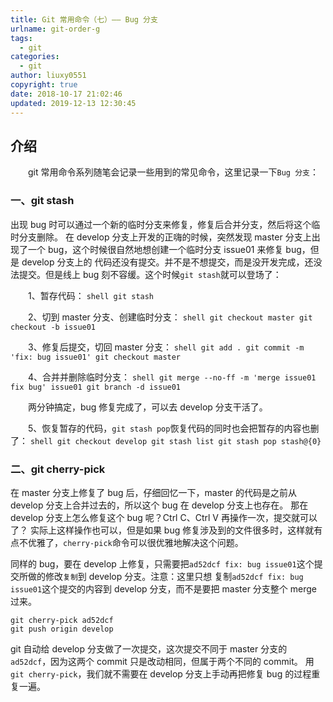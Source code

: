```yaml
---
title: Git 常用命令（七）—— Bug 分支
urlname: git-order-g
tags:
  - git
categories:
  - git
author: liuxy0551
copyright: true
date: 2018-10-17 21:02:46
updated: 2019-12-13 12:30:45
---
```


## 介绍

　　git 常用命令系列随笔会记录一些用到的常见命令，这里记录一下`Bug 分支`：
<!--more-->


###  一、git stash

出现 bug 时可以通过一个新的临时分支来修复，修复后合并分支，然后将这个临时分支删除。
在 develop 分支上开发的正嗨的时候，突然发现 master 分支上出现了一个 bug，这个时候很自然地想创建一个临时分支 issue01 来修复 bug，但是 develop 分支上的
代码还没有提交。并不是不想提交，而是没开发完成，还没法提交。但是线上 bug 刻不容缓。这个时候`git stash`就可以登场了：

　　1、暂存代码：
    ``` shell
    git stash
    ```

　　2、切到 master 分支、创建临时分支：
    ``` shell
    git checkout master
    git checkout -b issue01
    ```

　　3、修复后提交，切回 master 分支：
    ``` shell
    git add .
    git commit -m 'fix: bug issue01'
    git checkout master
    ```

　　4、合并并删除临时分支：
    ``` shell
    git merge --no-ff -m 'merge issue01 fix bug' issue01
    git branch -d issue01
    ```

　　两分钟搞定，bug 修复完成了，可以去 develop 分支干活了。

　　5、恢复暂存的代码，`git stash pop`恢复代码的同时也会把暂存的内容也删了：
    ``` shell
    git checkout develop
    git stash list
    git stash pop stash@{0}
    ```


###  二、git cherry-pick

在 master 分支上修复了 bug 后，仔细回忆一下，master 的代码是之前从 develop 分支上合并过去的，所以这个 bug 在 develop 分支上也存在。
那在 develop 分支上怎么修复这个 bug 呢？Ctrl C、Ctrl V 再操作一次，提交就可以了？
实际上这样操作也可以，但是如果 bug 修复涉及到的文件很多时，这样就有点不优雅了，`cherry-pick`命令可以很优雅地解决这个问题。

同样的 bug，要在 develop 上修复，只需要把`ad52dcf fix: bug issue01`这个提交所做的修改`复制`到 develop 分支。注意：这里只想
复制`ad52dcf fix: bug issue01`这个提交的内容到 develop 分支，而不是要把 master 分支整个 merge 过来。

``` shell
git cherry-pick ad52dcf
git push origin develop
```

git 自动给 develop 分支做了一次提交，这次提交不同于 master 分支的`ad52dcf`，因为这两个 commit 只是改动相同，但属于两个不同的 commit。
用`git cherry-pick`，我们就不需要在 develop 分支上手动再把修复 bug 的过程重复一遍。
